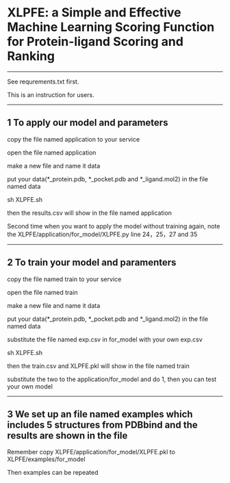 # XLPFE: a Simple and Effective Machine Learning Scoring Function for Protein-ligand Scoring and Ranking 

---------------------------------------------------------------------------------------------------------------------------------------------
See requrements.txt first.

This is an instruction for users.

---------------------------------------------------------------------------------------------------------------------------------------------
## 1 To apply our model and parameters


copy the file named application to your service

open the file named application

make a new file and name it data

put your data(*_protein.pdb, *_pocket.pdb and *_ligand.mol2) in the file named data

sh XLPFE.sh

then the results.csv will show in the file named application

Second time when you want to apply the model without training again, note the XLPFE/application/for_model/XLPFE.py line 24，25，27 and 35

---------------------------------------------------------------------------------------------------------------------------------------------
## 2 To train your model and paramenters


copy the file named train to your service

open the file named train

make a new file and name it data

put your data(*_protein.pdb, *_pocket.pdb and *_ligand.mol2) in the file named data

substitute the file named exp.csv in for_model with your own exp.csv

sh XLPFE.sh

then the train.csv and XLPFE.pkl will show in the file named train

substitute the two to the application/for_model and do 1, then you can test your own model

---------------------------------------------------------------------------------------------------------------------------------------------
## 3 We set up an file named examples which includes 5 structures from PDBbind and the results are shown in the file

Remember copy XLPFE/application/for_model/XLPFE.pkl to XLPFE/examples/for_model

Then examples can be repeated
